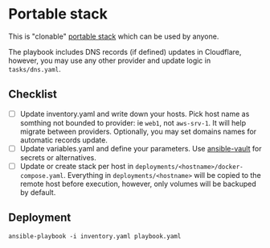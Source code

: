 # Portable stack

This is "clonable" [portable stack](https://reddec.net/articles/portable-stack/) which can be used by anyone.

The playbook includes DNS records (if defined) updates in Cloudflare, however, you may use any other provider and update logic in `tasks/dns.yaml`.

## Checklist

- [ ] Update inventory.yaml and write down your hosts. Pick host name as somthing not bounded to provider: ie `web1`, not `aws-srv-1`. It will help migrate between providers. Optionally, you may set domains names for automatic records update.
- [ ] Update variables.yaml and define your parameters. Use [ansible-vault](https://docs.ansible.com/ansible/latest/vault_guide/index.html) for secrets or alternatives.
- [ ] Update or create stack per host in `deployments/<hostname>/docker-compose.yaml`. Everything in `deployments/<hostname>` will be copied to the remote host before execution, however, only volumes will be backuped by default.

## Deployment

    ansible-playbook -i inventory.yaml playbook.yaml